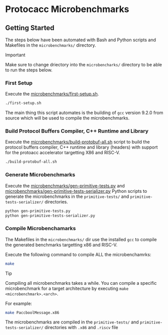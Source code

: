 # Protocacc Microbenchmarks

## Getting Started

The steps below have been automated with Bash and Python scripts and Makefiles in the `microbenchmarks/` directory.

> [!IMPORTANT]
> Make sure to change driectory into the `microbencharks/` directory to be able to run the steps below.

### First Setup

Execute the [microbenchmarks/first-setup.sh](./first-setup.sh).

```bash
./first-setup.sh
```

The main thing this script automates is the building of `gcc` version 9.2.0 from source which will be used to compile the microbenchmarks.

### Build Protocol Buffers Compiler, C++ Runtime and Library

Execute the [microbenchmarks/build-protobuf-all.sh](./build-protobuf-all.sh) script to build the protocol buffers compiler, C++ runtime and library (headers) with support for the protoacc accelerator targetting X86 and RISC-V.

```bash
./build-protobuf-all.sh
```

### Generate Microbenchmarks

Execute the [microbenchmarks/gen-primitive-tests.py](./gen-primitive-tests.py) and [microbenchmarks/gen-primitive-tests-serializer.py](./gen-primitive-tests-serializer.py) Python scripts to generate the microbenchmarks in the `primitive-tests/` and `primitive-tests-serializer/` directories.

```bash
python gen-primitive-tests.py
python gen-primitive-tests-serializer.py
```

### Compile Microbenchamarks

The Makefiles in the `microbenchmarks/` dir use the installed `gcc` to compile the generated benchmarks targetting x86 and RISC-V.

Execute the following command to compile ALL the microbenchamrks:

```bash
make
```

> [!TIP]
> Compiling all microbenchmarks takes a while. You can compile a specific microbenchmark for a target architecture by executing `make <microbenchmark>.<arch>`.
>
> For example: 
> ```bash
> make PaccboolMessage.x86
> ```

The microbenchmarks are compiled in the `primitive-tests/` and `primitive-tests-serializer/` directories with `.x86` and `.riscv` file 

